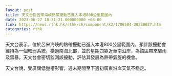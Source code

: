 ```yaml
---
layout: post
title: 天文台指呂宋海峽熱帶擾動已進入本港800公里範圍內
date: 2023-06-27 18:31:21.000000000 +08:00
link: https://news.rthk.hk/rthk/ch/component/k2/1706504-20230627.htm
categories: rthk
---
```


天文台表示，位於呂宋海峽的熱帶擾動已進入本港800公里範圍內，預計該擾動會維持為一個較弱系統，橫過南海北部，並於星期四靠近華南沿岸，為該區帶來驟雨及雷暴。天文台會密切監測該擾動，評估其發展為熱帶氣旋的機會。 

天文台說，受廣闊低壓槽影響，週末期間至下週初廣東沿岸天氣不穩定。
